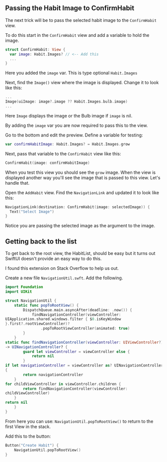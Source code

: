 

## Passing the Habit Image to ConfirmHabit

The next trick will be to pass the selected habit image to the `ConfirmHabit` view. 

To do this start in the `ConfirmHabit` view and add a variable to hold the image. 

```Swift
struct ConfirmHabit: View {
  var image: Habit.Images? // <-- Add this
  ...
}
```

Here you added the `image` var. This is type optional `Habit.Images`

Next, find the `Image()` view where the image is displayed. Change it to look like this: 

```Swift
...
Image(uiImage: image?.image ?? Habit.Images.bulb.image)
...
```

Here `Image` displays the image or the Bulb image if `image` is nil. 

By adding the `image` var you are now required to pass this to the view. 

Go to the bottom and edit the preview. Define a variable for testing: 

```Swift
var confirmHabitImage: Habit.Images? = Habit.Images.grow
```

Next, pass that variable to the `ConfirHabit` view like this: 

```Swift
ConfirmHabit(image: confirmHabitImage)
```

When you test this view you should see the `grow` image. When the view is displayed another way you'll see the image that is passed to this view. Let's handle that. 

Open the `AddHabit` view. Find the `NavigationLink` and updated it to look like this: 

```Swift
NavigationLink(destination: ConfirmHabit(image: selectedImage)) {
  Text("Select Image")
}
```

Notice you are passing the selected image as the argument to the image. 

## Getting back to the list 

To get back to the root view, the HabitList, should be easy but it turns out SwiftUI doesn't provide an easy way to do this. 

I found this extension on Stack Overflow to help us out. 

Create a new file `NavigationUtil.swft`. Add the following. 

```Swift
import Foundation
import UIKit

struct NavigationUtil {
    static func popToRootView() {
        DispatchQueue.main.asyncAfter(deadline: .now()) {
            findNavigationController(viewController:
UIApplication.shared.windows.filter { $0.isKeyWindow
}.first?.rootViewController)?
                .popToRootViewController(animated: true)
        }
    }
static func findNavigationController(viewController: UIViewController?)
-> UINavigationController? {
        guard let viewController = viewController else {
            return nil
        }
if let navigationController = viewController as? UINavigationController
{
        return navigationController
    }
for childViewController in viewController.children {
        return findNavigationController(viewController:
childViewController)
    }
return nil
    }
}
```

From here you can use: `NavigationUtil.popToRootView()` to return to the first View in the stack. 

Add this to the button: 

```Swift
Button("Create Habit") {
	NavigationUtil.popToRootView()
}
```